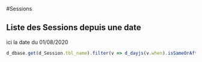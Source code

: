 #Sessions

## Liste des Sessions depuis une date

ici la date du 01/08/2020

```js
d_dbase.get(d_Session.tbl_name).filter(v => d_dayjs(v.when).isSameOrAfter(d_dayjs('20200801'),'day')).value();
```
